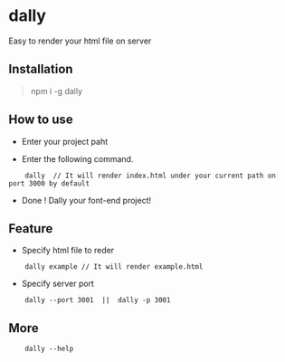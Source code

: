 # dally
Easy to render your html file on server

## Installation
>npm i -g dally </br>

## How to use

- Enter your project paht 

- Enter the following command. 

```
    dally  // It will render index.html under your current path on port 3000 by default 
```
- Done ! Dally your font-end project!


## Feature
- Specify html file to reder
```
    dally example // It will render example.html
```

- Specify server port

```
    dally --port 3001  ||  dally -p 3001
```

## More
```
    dally --help
```